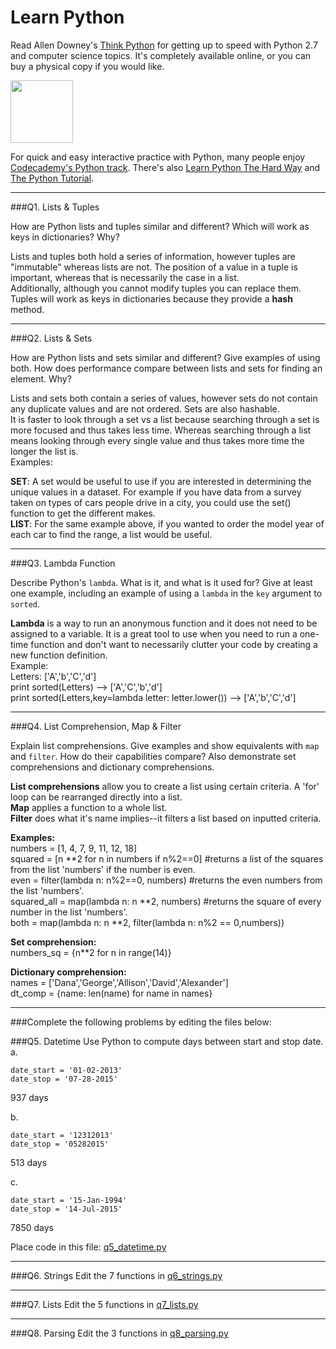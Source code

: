 # Learn Python

Read Allen Downey's [Think Python](http://www.greenteapress.com/thinkpython/) for getting up to speed with Python 2.7 and computer science topics. It's completely available online, or you can buy a physical copy if you would like.

<a href="http://www.greenteapress.com/thinkpython/"><img src="img/think_python.png" style="width: 100px;" target="_blank"></a>

For quick and easy interactive practice with Python, many people enjoy [Codecademy's Python track](http://www.codecademy.com/en/tracks/python). There's also [Learn Python The Hard Way](http://learnpythonthehardway.org/book/) and [The Python Tutorial](https://docs.python.org/2/tutorial/).

---

###Q1. Lists &amp; Tuples

How are Python lists and tuples similar and different? Which will work as keys in dictionaries? Why?

Lists and tuples both hold a series of information, however tuples are "immutable" whereas lists are not. The position of a value in a tuple is important, whereas that is necessarily the case in a list.  
Additionally, although you cannot modify tuples you can replace them.  
Tuples will work as keys in dictionaries because they provide a __hash__ method.  

---

###Q2. Lists &amp; Sets

How are Python lists and sets similar and different? Give examples of using both. How does performance compare between lists and sets for finding an element. Why?

Lists and sets both contain a series of values, however sets do not contain any duplicate values and are not ordered. Sets are also hashable.  
It is faster to look through a set vs a list because searching through a set is more focused and thus takes less time. Whereas searching through a list means looking through every single value and thus takes more time the longer the list is.  
Examples:  

**SET**: A set would be useful to use if you are interested in determining the unique values in a dataset. For example if you have data from a survey taken on types of cars people drive in a city, you could use the set() function to get the different makes.  
**LIST**: For the same example above, if you wanted to order the model year of each car to find the range, a list would be useful.  


---

###Q3. Lambda Function

Describe Python's `lambda`. What is it, and what is it used for? Give at least one example, including an example of using a `lambda` in the `key` argument to `sorted`.

**Lambda** is a way to run an anonymous function and it does not need to be assigned to a variable. It is a great tool to use when you need to run a one-time function and don't want to necessarily clutter your code by creating a new function definition.  
Example:  
Letters: ['A','b','C','d']  
print sorted(Letters) --> ['A','C','b','d']  
print sorted(Letters,key=lambda letter: letter.lower()) --> ['A','b','C','d']  

---

###Q4. List Comprehension, Map &amp; Filter

Explain list comprehensions. Give examples and show equivalents with `map` and `filter`. How do their capabilities compare? Also demonstrate set comprehensions and dictionary comprehensions.

**List comprehensions** allow you to create a list using certain criteria. A 'for' loop can be rearranged directly into a list.     
**Map** applies a function to a whole list.  
**Filter** does what it's name implies--it filters a list based on inputted criteria.  

**Examples:**  
numbers = [1, 4, 7, 9, 11, 12, 18]  
squared = [n **2 for n in numbers if n%2==0] #returns a list of the squares from the list 'numbers' if the number is even.  
even = filter(lambda n: n%2==0, numbers) #returns the even numbers from the list 'numbers'.   
squared_all = map(lambda n: n **2, numbers) #returns the square of every number in the list 'numbers'.  
both = map(lambda n: n **2, filter(lambda n: n%2 == 0,numbers))  

**Set comprehension:**  
numbers_sq = {n**2 for n in range(14)}  

**Dictionary comprehension:**  
names = ['Dana','George','Allison','David','Alexander']  
dt_comp = {name: len(name) for name in names}  


---

###Complete the following problems by editing the files below:

###Q5. Datetime
Use Python to compute days between start and stop date.   
a.  

```
date_start = '01-02-2013'    
date_stop = '07-28-2015'
```

937 days

b.  
```
date_start = '12312013'  
date_stop = '05282015'  
```

513 days

c.  
```
date_start = '15-Jan-1994'      
date_stop = '14-Jul-2015'  
```

7850 days

Place code in this file: [q5_datetime.py](python/q5_datetime.py)

---

###Q6. Strings
Edit the 7 functions in [q6_strings.py](python/q6_strings.py)

---

###Q7. Lists
Edit the 5 functions in [q7_lists.py](python/q7_lists.py)

---

###Q8. Parsing
Edit the 3 functions in [q8_parsing.py](python/q8_parsing.py)





